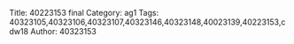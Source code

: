 Title: 40223153 final
Category: ag1
Tags: 40323105,40323106,40323107,40323146,40323148,40023139,40223153,cdw18
Author: 40323153

